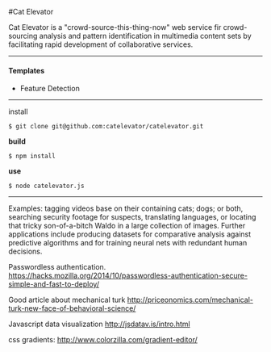 #Cat Elevator


Cat Elevator is a "crowd-source-this-thing-now" web service fir crowd-sourcing analysis and pattern identification in multimedia content sets by facilitating rapid development of collaborative services.

* * *


#### Templates


* Feature Detection




***

install

    $ git clone git@github.com:catelevator/catelevator.git

**build**

    $ npm install

**use**
  
    $ node catelevator.js
  
***
Examples: tagging videos base on their containing cats; dogs; or both, searching security footage for suspects, translating languages, or locating that tricky son-of-a-bitch Waldo in a large collection of images. Further applications include producing datasets for comparative analysis against predictive algorithms and for training neural nets with redundant human decisions.



Passwordless authentication.
https://hacks.mozilla.org/2014/10/passwordless-authentication-secure-simple-and-fast-to-deploy/

Good article about mechanical turk
http://priceonomics.com/mechanical-turk-new-face-of-behavioral-science/

Javascript data visualization
http://jsdatav.is/intro.html

css gradients:
http://www.colorzilla.com/gradient-editor/



 
